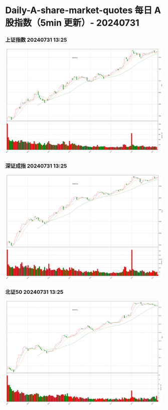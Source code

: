 
# Daily-A-share-market-quotes 每日 A 股指数（5min 更新）- 20240731

### 上证指数 20240731 13:25
![](./fig/2024/7/20240731-sh000001.png)

### 深证成指 20240731 13:25
![](./fig/2024/7/20240731-sz399001.png)

### 北证50 20240731 13:25
![](./fig/2024/7/20240731-bj899050.png)
